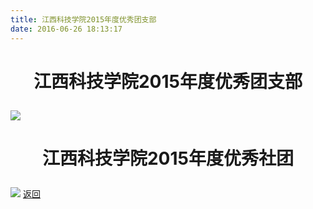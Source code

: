 ```yaml
---
title: 江西科技学院2015年度优秀团支部
date: 2016-06-26 18:13:17
---
```

# <p align="center">江西科技学院2015年度优秀团支部</p>
![](http://bst.lansejishu.com/honor/group/2015.jpg)

# <p align="center">江西科技学院2015年度优秀社团</p>
![](http://bst.lansejishu.com/honor/group/2015%E5%B9%B4%E5%BA%A6%20%E4%BC%98%E7%A7%80%E7%A4%BE%E5%9B%A2.jpg)
[返回](/bst/)
